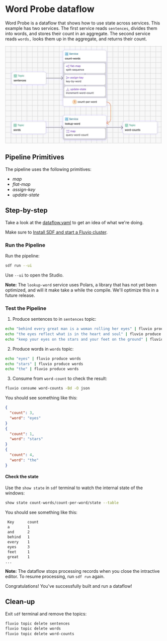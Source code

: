 # Word Probe dataflow

Word Probe is a dataflow that shows how to use state across services. This example has two services. The first service reads `sentences`, divides them into words, and stores their count in an aggregate. The second service reads `words,` looks them up in the aggregate, and returns their count.


<p align="center">
 <img width="700" src="img/word-probe.jpg">
</p>

## Pipeline Primitives

The pipeline uses the following primitives:
* _map_
* _flat-map_
* _assign-key_
* _update-state_


## Step-by-step

Take a look at the [dataflow.yaml](./dataflow.yaml) to get an idea of what we're doing.

Make sure to [Install SDF and start a Fluvio cluster].

### Run the Pipeline

Run the pipeline:

```bash
sdf run --ui
```

Use `--ui` to open the Studio.

**Note:** The `lookup-word` service uses Polars, a library that has not yet been optimized, and will it make take a while the compile. We'll optimize this in a future release.


### Test the Pipeline

1. Produce sentences to in `sentences` topic:

```bash
echo "behind every great man is a woman rolling her eyes" | fluvio produce sentences
echo "the eyes reflect what is in the heart and soul" | fluvio produce sentences
echo "keep your eyes on the stars and your feet on the ground" | fluvio produce sentences
```

2. Produce words in `words` topic:

```bash
echo "eyes" | fluvio produce words
echo "stars" | fluvio produce words
echo "the" | fluvio produce words
```

3. Consume from `word-count` to check the result:

```bash
fluvio consume word-counts -Bd -O json
```

You should see something like this:

```json
{
  "count": 3,
  "word": "eyes"
}
{
  "count": 1,
  "word": "stars"
}
{
  "count": 4,
  "word": "the"
}
```

#### Check the state

Use the `show state` in `sdf` terminal to watch the internal state of the windows:

```bash
show state count-words/count-per-word/state --table
```

You should see something like this:

```text
 Key      count 
 a        1     
 and      2     
 behind   1     
 every    1     
 eyes     3     
 feet     1     
 great    1     
...
```

**Note:** The dataflow stops processing records when you close the intractive editor. To resume processing, run `sdf run` again.

Congratulations! You've successfully built and run a dataflow!

## Clean-up

Exit `sdf` terminal and remove the topics:

```bash
fluvio topic delete sentences
fluvio topic delete words
fluvio topic delete word-counts
```


[Install SDF and start a Fluvio cluster]: /README.MD#prerequisites
